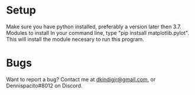 # Setup
Make sure you have python installed, preferably a version later then 3.7. 
Modules to install
In your command line, type "pip instsall matplotlib.pylot". This will install the module necesary to run this program.

# Bugs
Want to report a bug? Contact me at dkindigjr@gmail.com, or Dennispacito#8012 on Discord.

